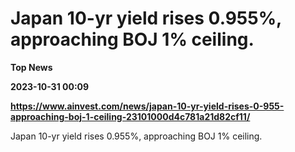 # Japan 10-yr yield rises 0.955%, approaching BOJ 1% ceiling.
**Top News**

**2023-10-31 00:09**

**https://www.ainvest.com/news/japan-10-yr-yield-rises-0-955-approaching-boj-1-ceiling-23101000d4c781a21d82cf11/**

Japan 10-yr yield rises 0.955%, approaching BOJ 1% ceiling.
